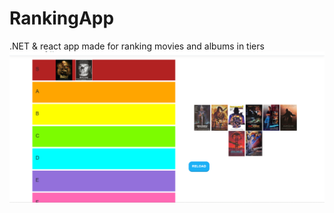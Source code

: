 # RankingApp
.NET & react app made for ranking movies and albums in tiers
![alt text](https://github.com/akuliakuli/RankingApp/blob/master/RankingApp/ClientApp/src/images/tierapp.png?raw=true)
